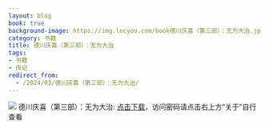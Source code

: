 ```yaml
---
layout: blog
book: true
background-image: https://img.locyoo.com/book德川庆喜（第三部）：无为大治.jpg
category: 书籍
title: 德川庆喜（第三部）：无为大治
tags:
- 书籍
- 传记
redirect_from:
  - /2024/03/德川庆喜（第三部）：无为大治/
---
```

![](https://img.locyoo.com/book德川庆喜（第三部）：无为大治.jpg)
德川庆喜（第三部）：无为大治: <a name = "ref1" href="https://url18.ctfile.com/f/50983618-1377644680-d1c427?p=3619">点击下载</a>，访问密码请点击右上方“关于”自行查看